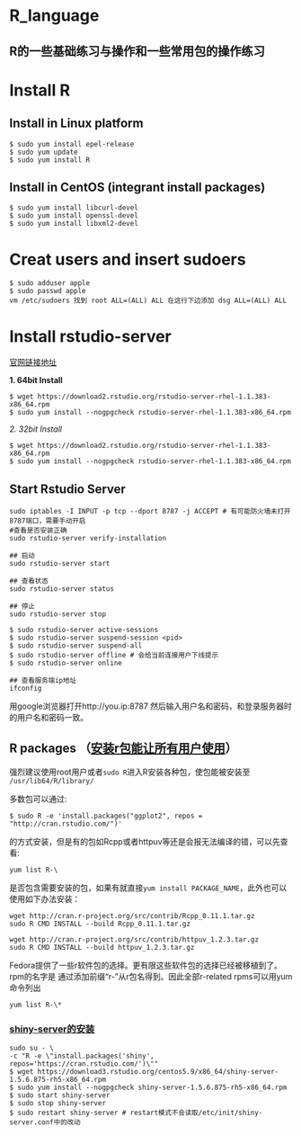 # R_language
## R的一些基础练习与操作和一些常用包的操作练习


# Install R 
## Install in Linux platform

    $ sudo yum install epel-release
    $ sudo yum update
    $ sudo yum install R
## Install in CentOS (integrant install packages)
    
    $ sudo yum install libcurl-devel
    $ sudo yum install openssl-devel
    $ sudo yum install libxml2-devel

# Creat users and insert sudoers

    $ sudo adduser apple
    $ sudo passwd apple
    vm /etc/sudoers 找到 root ALL=(ALL) ALL 在这行下边添加 dsg ALL=(ALL) ALL

# Install rstudio-server 
[官网链接地址](https://www.rstudio.com/products/rstudio/download-server/)


**1. 64bit Install**

    $ wget https://download2.rstudio.org/rstudio-server-rhel-1.1.383-x86_64.rpm
    $ sudo yum install --nogpgcheck rstudio-server-rhel-1.1.383-x86_64.rpm

*2. 32bit Install*

    $ wget https://download2.rstudio.org/rstudio-server-rhel-1.1.383-x86_64.rpm
    $ sudo yum install --nogpgcheck rstudio-server-rhel-1.1.383-x86_64.rpm

## Start Rstudio Server
	
	sudo iptables -I INPUT -p tcp --dport 8787 -j ACCEPT # 有可能防火墙未打开8787端口，需要手动开启
    #查看是否安装正确
    sudo rstudio-server verify-installation
    
    ## 启动
    sudo rstudio-server start
    
    ## 查看状态
    sudo rstudio-server status
    
    ## 停止
    sudo rstudio-server stop

	$ sudo rstudio-server active-sessions 
	$ sudo rstudio-server suspend-session <pid>
	$ sudo rstudio-server suspend-all
	$ sudo rstudio-server offline # 会给当前连接用户下线提示
	$ sudo rstudio-server online
    
    ## 查看服务端ip地址
    ifconfig
    
用google浏览器打开http://you.ip:8787
然后输入用户名和密码，和登录服务器时的用户名和密码一致。

## R packages （[安装r包能让所有用户使用](https://cloud.r-project.org/)）
强烈建议使用root用户或者`sudo R`进入R安装各种包，使包能被安装至
`/usr/lib64/R/library/`

多数包可以通过:<br>

    $ sudo R -e 'install.packages("ggplot2", repos = "http://cran.rstudio.com/")'

的方式安装，但是有的包如Rcpp或者httpuv等还是会报无法编译的错，可以先查看:

    yum list R-\

是否包含需要安装的包，如果有就直接`yum install PACKAGE_NAME`，此外也可以使用如下办法安装： 

    wget http://cran.r-project.org/src/contrib/Rcpp_0.11.1.tar.gz
    sudo R CMD INSTALL --build Rcpp_0.11.1.tar.gz
    
    wget http://cran.r-project.org/src/contrib/httpuv_1.2.3.tar.gz
    sudo R CMD INSTALL --build httpuv_1.2.3.tar.gz 

Fedora提供了一些r软件包的选择。更有限这些软件包的选择已经被移植到了。rpm的名字是
通过添加前缀“r-”从r包名得到。因此全部r-related rpms可以用yum命令列出

`yum list R-\*`

### [shiny-server的安装](https://www.rstudio.com/products/rstudio/download-server/)

    sudo su - \
    -c "R -e \"install.packages('shiny', repos='https://cran.rstudio.com/')\""
    $ wget https://download3.rstudio.org/centos5.9/x86_64/shiny-server-1.5.6.875-rh5-x86_64.rpm
    $ sudo yum install --nogpgcheck shiny-server-1.5.6.875-rh5-x86_64.rpm
	$ sudo start shiny-server
	$ sudo stop shiny-server
	$ sudo restart shiny-server # restart模式不会读取/etc/init/shiny-server.conf中的改动